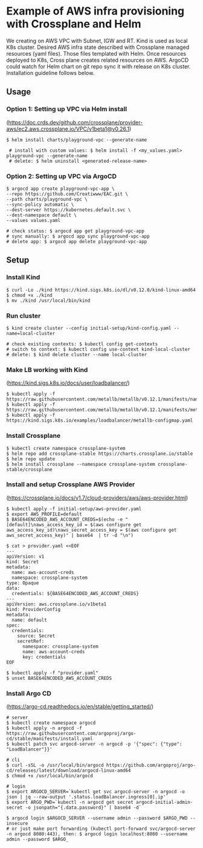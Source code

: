 # Example of AWS infra provisioning with Crossplane and Helm
We creating on AWS VPC with Subnet, IGW and RT. Kind is used as local K8s cluster. Desired AWS infra state described with Crossplane managed resources (yaml files). Those files templated with Helm. Once resources deployed to K8s, Cross plane creates related resources on AWS. ArgoCD could watch for Helm chart on git repo sync it with release on K8s cluster. 
Installation guideline follows below.

## Usage

### Option 1: Setting up VPC via Helm install
(https://doc.crds.dev/github.com/crossplane/provider-aws/ec2.aws.crossplane.io/VPC/v1beta1@v0.26.1)
```
$ helm install charts/playground-vpc --generate-name

 # install with custom values: $ helm install -f <my_values.yaml> playground-vpc --generate-name
 # delete: $ helm uninstall <generated-release-name>
```
### Option 2: Setting up VPC via ArgoCD
 ```
$ argocd app create playground-vpc-app \
--repo https://github.com/Creatiwww/EAC.git \
--path charts/playground-vpc \
--sync-policy automatic \
--dest-server https://kubernetes.default.svc \
--dest-namespace default \
--values values.yaml

# check status: $ argocd app get playground-vpc-app
# sync manually: $ argocd app sync playground-vpc-app
# delete app: $ argocd app delete playground-vpc-app
```

## Setup

### Install Kind
```
$ curl -Lo ./kind https://kind.sigs.k8s.io/dl/v0.12.0/kind-linux-amd64
$ chmod +x ./kind
$ mv ./kind /usr/local/bin/kind
```

### Run cluster
```
$ kind create cluster --config initial-setup/kind-config.yaml --name=local-cluster

# check existing contexts: $ kubectl config get-contexts
# switch to context: $ kubectl config use-context kind-local-cluster
# delete: $ kind delete cluster --name local-cluster
```

### Make LB working with Kind
(https://kind.sigs.k8s.io/docs/user/loadbalancer/)
```
$ kubectl apply -f https://raw.githubusercontent.com/metallb/metallb/v0.12.1/manifests/namespace.yaml
$ kubectl apply -f https://raw.githubusercontent.com/metallb/metallb/v0.12.1/manifests/metallb.yaml
$ kubectl apply -f https://kind.sigs.k8s.io/examples/loadbalancer/metallb-configmap.yaml
```

### Install Crossplane
```
$ kubectl create namespace crossplane-system
$ helm repo add crossplane-stable https://charts.crossplane.io/stable
$ helm repo update
$ helm install crossplane --namespace crossplane-system crossplane-stable/crossplane

```
### Install and setup Crossplane AWS Provider
(https://crossplane.io/docs/v1.7/cloud-providers/aws/aws-provider.html)
```
$ kubectl apply -f initial-setup/aws-provider.yaml
$ export AWS_PROFILE=default
$ BASE64ENCODED_AWS_ACCOUNT_CREDS=$(echo -e "[default]\naws_access_key_id = $(aws configure get aws_access_key_id)\naws_secret_access_key = $(aws configure get aws_secret_access_key)" | base64  | tr -d "\n")

$ cat > provider.yaml <<EOF
---
apiVersion: v1
kind: Secret
metadata:
  name: aws-account-creds
  namespace: crossplane-system
type: Opaque
data:
  credentials: ${BASE64ENCODED_AWS_ACCOUNT_CREDS}
---
apiVersion: aws.crossplane.io/v1beta1
kind: ProviderConfig
metadata:
  name: default
spec:
  credentials:
    source: Secret
    secretRef:
      namespace: crossplane-system
      name: aws-account-creds
      key: credentials
EOF

$ kubectl apply -f "provider.yaml"
$ unset BASE64ENCODED_AWS_ACCOUNT_CREDS
```

### Install Argo CD
(https://argo-cd.readthedocs.io/en/stable/getting_started/)
 ```
# server
$ kubectl create namespace argocd
$ kubectl apply -n argocd -f https://raw.githubusercontent.com/argoproj/argo-cd/stable/manifests/install.yaml
$ kubectl patch svc argocd-server -n argocd -p '{"spec": {"type": "LoadBalancer"}}'

# cli
$ curl -sSL -o /usr/local/bin/argocd https://github.com/argoproj/argo-cd/releases/latest/download/argocd-linux-amd64
$ chmod +x /usr/local/bin/argocd

# login
$ export ARGOCD_SERVER=`kubectl get svc argocd-server -n argocd -o json | jq --raw-output '.status.loadBalancer.ingress[0].ip'`
$ export ARGO_PWD=`kubectl -n argocd get secret argocd-initial-admin-secret -o jsonpath="{.data.password}" | base64 -d`

$ argocd login $ARGOCD_SERVER --username admin --password $ARGO_PWD --insecure
# or just make port forwarding (kubectl port-forward svc/argocd-server -n argocd 8080:443), then: $ argocd login localhost:8080 --username admin --password $ARGO_
```
